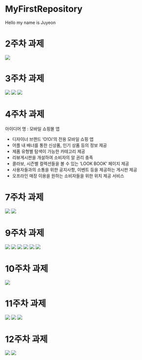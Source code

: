 # MyFirstRepository

Hello my name is Juyeon

# 2주차 과제

<img width="" height="" src="./Png/week_2.png"></img>

# 3주차 과제

<img width="" height="" src="./Png/week_3_1.png"></img>
<img width="" height="" src="./Png/week_3_2.png"></img>
<img width="" height="" src="./Png/week_3_3.png"></img>

# 4주차 과제

아이디어 명 : 모바일 쇼핑몰 앱
- 디자이너 브랜드 ‘O!Oi’의 전용 모바일 쇼핑 앱
- 어플 내 배너를 통한 신상품, 인기 상품 등의 정보 제공
- 제품 유형별 탐색이 가능한 카테고리 제공
- 리뷰게시판을 개설하여 소비자의 알 권리 충족
- 콜라보, 시즌별 컬렉션들을 볼 수 있는 ‘LOOK BOOK’ 페이지 제공
- 사용자들과의 소통을 위한 공지사항, 이벤트 등을 제공하는 게시판 제공
- 오프라인 매장 이용을 원하는 소비자들을 위한 위치 제공 서비스

# 7주차 과제

<img width="" height="" src="./Png/week_7_1.png"></img>
<img width="" height="" src="./Png/week_7_2.png"></img>

# 9주차 과제

<img width="" height="" src="./Png/week_9_1.png"></img>
<img width="" height="" src="./Png/week_9_2.png"></img>
<img width="" height="" src="./Png/week_9_3.png"></img>
<img width="" height="" src="./Png/week_9_4.png"></img>
<img width="" height="" src="./Png/week_9_5.png"></img>
<img width="" height="" src="./Png/week_9_6.png"></img>

# 10주차 과제

<img width="" height="" src="./Png/week_10.png"></img>

# 11주차 과제

<img width="" height="" src="./Png/week_11_1.png"></img>
<img width="" height="" src="./Png/week_11_2.png"></img>
<img width="" height="" src="./Png/week_11_3.png"></img>

# 12주차 과제

<img width="" height="" src="./Png/week_12_1.png"></img>
<img width="" height="" src="./Png/week_12_2.png"></img>
